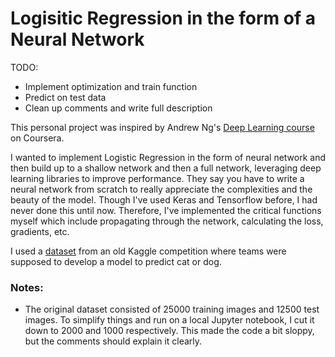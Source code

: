 # Logisitic Regression in the form of a Neural Network

TODO: 
* Implement optimization and train function
* Predict on test data
* Clean up comments and write full description

This personal project was inspired by Andrew Ng's [Deep Learning course](https://www.coursera.org/specializations/deep-learning) on Coursera.

I wanted to implement Logistic Regression in the form of neural network and then build up to a shallow network and then a full network, leveraging deep learning libraries to improve performance. They say you have to write a neural network from scratch to really appreciate the complexities and the beauty of the model. Though I've used Keras and Tensorflow before, I had never done this until now. Therefore, I've implemented the critical functions myself which include propagating through the network, calculating the loss, gradients, etc. 

I used a [dataset](https://www.kaggle.com/c/dogs-vs-cats-redux-kernels-edition/data) from an old Kaggle competition where teams were supposed to develop a model to predict cat or dog. 

### Notes:
* The original dataset consisted of 25000 training images and 12500 test images. To simplify things and run on a local Jupyter notebook, I cut it down to 2000 and 1000 respectively. This made the code a bit sloppy, but the comments should explain it clearly. 
